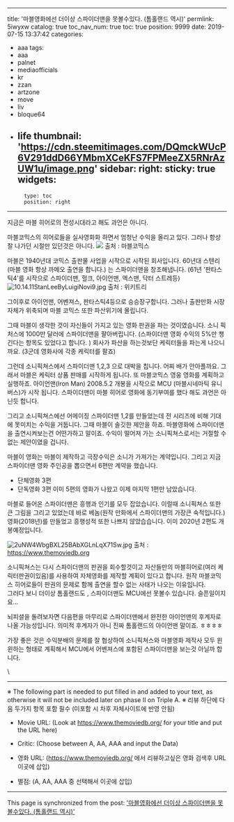 
---
title: '마블영화에선 더이상 스파이더맨을 못볼수있다. (톰홀랜드 역시)'
permlink: 5iwyxw
catalog: true
toc_nav_num: true
toc: true
position: 9999
date: 2019-07-15 13:37:42
categories:
- aaa
tags:
- aaa
- palnet
- mediaofficials
- kr
- zzan
- artzone
- move
- liv
- bloque64
- life
thumbnail: 'https://cdn.steemitimages.com/DQmckWUcP6V291ddD66YMbmXCeKFS7FPMeeZX5RNrAzUW1u/image.png'
sidebar:
    right:
        sticky: true
widgets:
    -
        type: toc
        position: right
---


지금은 마블 히어로의 전성시대라고 해도 과언은 아니다. 

마블코믹스의 히어로들을 실사영화화 하면서 엄청난 수익을 올리고 있다. 
그러나 항상 잘 나가던 시절만 있던것은 아니다. 
![](https://cdn.steemitimages.com/DQmckWUcP6V291ddD66YMbmXCeKFS7FPMeeZX5RNrAzUW1u/image.png)
출처 : 마블코믹스

마블은 1940년대 코믹스 출판물 사업을 시작으로 시작된 회사입니다.  60년대 스텐리(마블 영화 항상 까메오 출연을 합니다.) 는 스파이더맨을 창조해냅니다. 
(61년 '판타스틱4'를 시작으로 스파이더맨, 헐크, 아이언맨, 엑스맨,  닥터 스트레등)
![10.14.11StanLeeByLuigiNovi9.jpg](https://cdn.steemitimages.com/DQmRtyYxHNfnhsw3sj5KVUHgtro3eHRD9V1UYXyZSzV5ELS/10.14.11StanLeeByLuigiNovi9.jpg) 출처 : 위키트리

그이후로 아이언맨, 어벤져스, 판타스틱4등으로 승승장구합니다. 그러나 출판만화 시장 자체가 위축되며 마블 코믹스 또한 파산위기에 몰립니다. 

그때 마블이 생각한 것이 자신들이 가지고 있는 영화 판권을 파는 것이였습니다.  소니 픽처스에 1000만 달러에 스파이더맨을 팔아버립니다. (스파이더맨 영화 수익의 5%만 챙긴다는 항목도 있었다고 합니다. ) 회사가 파산을 하는것보단 케릭터들을 파는게 나으니까요. (3군데 영화사에 각종 케릭터를 팔죠)

그런데 소니픽쳐스에서 스파이더맨 1,2,3 으로 대박을 칩니다.  어찌 배가 안아플까요. 그래서 마블은 케릭터 상품 판매를 시작하게 됩니다.  또 마블코믹스 영웅 영화를 계획하고 실행하죠.  아이언맨(Iron Man) 2008.5.2 개봉을 시작으로 MCU (마블시네마틱 유니버스)가 시작 됩니다.  스파이더맨이 마블 히어로 영화에 동기부여를 했다 해도 과언은 아닌듯 합니다. 

그리고 소니픽쳐스에선 어메이징 스파이더맨 1,2를 만들었는데 전 시리즈에 비해 기대에 못미치는 수익을 거둡니다. 그때 마블이 솔깃한 제안을 하죠.   마블영화에 스파이더맨을 출연시켜보는건 어떤가하고 말이죠. 수익이 떨어져 가는 소니픽쳐스로서는 거절할 수 없는 제안이였을 겁니다. 

마블이 영화는 마블이 제작하고 극장수익은 소니가 가져가는 계약입니다. 그리고 지금 스파이더맨 영화 주인공을 뽑으면서 6편만 계약을 했습니다. 
- 단체영화 3편
- 단독영화 3편
이미 5편의 영화가 나왔고 이제 마지막 1편만 남았습니다.  

마블로 들어온 스파이더맨은 흥행과 인기를 모두 잡았습니다.  이럴때 소니픽쳐스 또한 큰 그림을 그리고 있었는데 
바로 베놈(원작 만화에서 스파이더맨의 가장큰 숙적입니다.) 영화(2018년)를 만들었고 흥행성적 또한 나쁘지 않았습습니다. 이미 2020년 2편도 개봉예정입니다. 

![2uNW4WbgBXL25BAbXGLnLqX71Sw.jpg](https://cdn.steemitimages.com/DQmRtuBvxLhydbT6PY5b8H5kQy6a5hxA7s1SP6LMe2mPaf7/2uNW4WbgBXL25BAbXGLnLqX71Sw.jpg)
출처 :  https://www.themoviedb.org 

소니픽쳐스는 다시 스파이더맨의 판권을 회수할것이고 자산들만의 마블히어로(여러 케릭터판권이있음)를 사용하여 자체영화를 제작할 계획이 있다고 합니다. 원작 마블코믹스 히어로들이 판권의 문제로 함께 출연을 할수 없는 사태가 나오는 이유입니다.  
그러다 보니 더이상 톰홀랜드도 , 스파이더맨도 MCU에선 못볼수 있습니다. 슬픈일이지요...

뇌피셜을 돌려보자면 다음편을 마무리로 스파이더맨에서 완전한 아이언맨의 후계자로 나올 가능성입니다. 의미적 후계자가 아니 진짜 톰홀랜드의 아이언맨 말이죠. ㅎㅎㅎㅎ

가장 좋은 것은 수익분배의 문제를 잘 협상하여 소니픽쳐스와 마블영화 제작사 모두 윈윈하는 형태로 계획해서 MCU에서 어벤져스에 포함된 스파이더맨을 보는것 아닐까 합니다. 



\




---
※ The following part is needed to put filled in and added to your text, as otherwise it will not be included later on phase II on Triple A.
※ 리뷰 하단에 다음 두가지 항목 포함 필수 (미포함 시 차후 자체사이트에 반영 안됨)

* Movie URL: (Look at https://www.themoviedb.org/ for your title and put the URL here)
* Critic: (Choose between A, AA, AAA and input the Data)

* 영화 URL: (https://www.themoviedb.org/ 에서 리뷰하고싶은 영화 검색후 URL 이곳에 삽입)
* 별점: (A, AA, AAA 중 선택해서 이곳에 삽입)

- - -

This page is synchronized from the post: ['마블영화에선 더이상 스파이더맨을 못볼수있다. (톰홀랜드 역시)'](https://steemit.com/@kingbit/5iwyxw)
